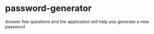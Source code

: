 # password-generator
Answer  few questions and the application will help you generate a new password
